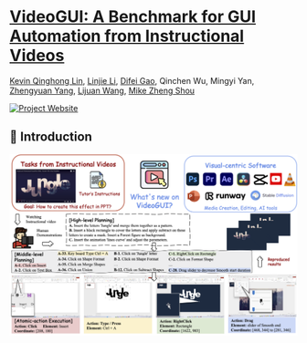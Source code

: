 # [VideoGUI: A Benchmark for GUI Automation from Instructional Videos](https://showlab.github.io/videogui/)
[Kevin Qinghong Lin](https://qinghonglin.github.io/), [Linjie Li](https://scholar.google.com/citations?user=WR875gYAAAAJ&hl=en), [Difei Gao](https://scholar.google.com/citations?user=No9OsocAAAAJ&hl=en), Qinchen Wu,
Mingyi Yan, [Zhengyuan Yang](https://zyang-ur.github.io/), [Lijuan Wang](https://www.microsoft.com/en-us/research/people/lijuanw/), [Mike Zheng Shou](https://sites.google.com/view/showlab)

[![Project Website](https://img.shields.io/badge/Project-Website-blue)](https://showlab.github.io/videogui/)

## :rocket: Introduction

![overview](./assets/teaser.png)
